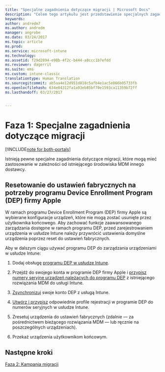 ```yaml
---
title: "Specjalne zagadnienia dotyczące migracji | Microsoft Docs"
description: "Celem tego artykułu jest przedstawienie specjalnych zagadnień dotyczących migracji, jakie należy uwzględnić przed rozpoczęciem kampanii migracji."
keywords: 
author: andredm7
ms.author: andredm
manager: angrobe
ms.date: 03/24/2017
ms.topic: article
ms.prod: 
ms.service: microsoft-intune
ms.technology: 
ms.assetid: f29d2894-e98b-4f2c-b444-a8ccc1b7efdd
ms.reviewer: dagerrit
ms.suite: ems
ms.custom: intune-classic
translationtype: Human Translation
ms.sourcegitcommit: ab5aa4e12d951d818c5afb4e1ac5e866b05733fb
ms.openlocfilehash: 634e84312fa1a93eb85bf70e1593ca11359b72ff
ms.lasthandoff: 03/27/2017


---
```


# <a name="phase-1-special-migration-considerations"></a>Faza 1: Specjalne zagadnienia dotyczące migracji

[!INCLUDE[note for both-portals](../includes/note-for-both-portals.md)]

Istnieją pewne specjalne zagadnienia dotyczące migracji, które mogą mieć zastosowanie w zależności od istniejącego środowiska MDM innego dostawcy.

## <a name="factory-reset-for-apples-device-enrollment-program-dep"></a>Resetowanie do ustawień fabrycznych na potrzeby programu Device Enrollment Program (DEP) firmy Apple

W ramach programu Device Enrollment Program (DEP) firmy Apple są wybierane konfiguracje urządzeń, które nie mogą zostać usunięte przez użytkownika końcowego. Aby zachować funkcje zaawansowanego zarządzania dostępne w ramach programu DEP, przed zarejestrowaniem urządzenia w usłudze Intune należy przywrócić ustawienia domyślne urządzenia poprzez reset do ustawień fabrycznych.

Aby w dalszym ciągu używać programu DEP do zarządzania urządzeniami w usłudze Intune:

1.  Dodaj obsługę [programu DEP w usłudze Intune](https://docs.microsoft.com/intune/deploy-use/ios-device-enrollment-program-in-microsoft-intune).

2.  Przejdź do swojego konta w programie DEP firmy Apple i [przypisz numery seryjne urządzeń należących do programu DEP](https://help.apple.com/deployment/business/#/tesf9562af26) z istniejącego rozwiązania MDM do usługi Intune.

3.  [Zsynchronizuj](https://docs.microsoft.com/intune/deploy-use/ios-device-enrollment-program-in-microsoft-intune) swoje konto DEP z usługą Intune.

4.  [Utwórz i przypisz](https://docs.microsoft.com/intune/deploy-use/ios-device-enrollment-program-in-microsoft-intune) odpowiednie profile rejestracji w programie DEP do numerów seryjnych w usłudze Intune.

5.  Zresetuj urządzenia do ustawień fabrycznych (zdalnie — za pośrednictwem bieżącego rozwiązania MDM — lub ręcznie na poszczególnych urządzeniach).

6.  Przekaż urządzenia użytkownikom końcowym.

## <a name="next-steps"></a>Następne kroki 

[Faza 2: Kampania migracji](https://docs.microsoft.com/intune/plan-design/migration-phase2-migration-campaign)

